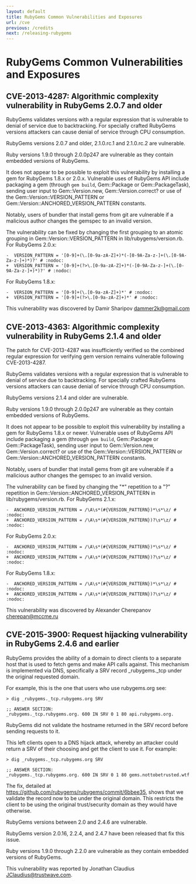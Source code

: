 ```yaml
---
layout: default
title: RubyGems Common Vulnerabilities and Exposures
url: /cve
previous: /credits
next: /releasing-rubygems
---
```


# RubyGems Common Vulnerabilities and Exposures

## CVE-2013-4287: Algorithmic complexity vulnerability in RubyGems 2.0.7 and older

RubyGems validates versions with a regular expression that is vulnerable to
denial of service due to backtracking.  For specially crafted RubyGems
versions attackers can cause denial of service through CPU consumption.

RubyGems versions 2.0.7 and older, 2.1.0.rc.1 and 2.1.0.rc.2 are vulnerable.

Ruby versions 1.9.0 through 2.0.0p247 are vulnerable as they contain embedded
versions of RubyGems.

It does not appear to be possible to exploit this vulnerability by installing a
gem for RubyGems 1.8.x or 2.0.x.  Vulnerable uses of RubyGems API include
packaging a gem (through `gem build`, Gem::Package or Gem::PackageTask),
sending user input to Gem::Version.new, Gem::Version.correct? or use of the
Gem::Version::VERSION_PATTERN or Gem::Version::ANCHORED_VERSION_PATTERN
constants.

Notably, users of bundler that install gems from git are vulnerable if a
malicious author changes the gemspec to an invalid version.

The vulnerability can be fixed by changing the first grouping to an atomic
grouping in Gem::Version::VERSION_PATTERN in lib/rubygems/version.rb.  For
RubyGems 2.0.x:

    -  VERSION_PATTERN = '[0-9]+(\.[0-9a-zA-Z]+)*(-[0-9A-Za-z-]+(\.[0-9A-Za-z-]+)*)?' # :nodoc:
    +  VERSION_PATTERN = '[0-9]+(?>\.[0-9a-zA-Z]+)*(-[0-9A-Za-z-]+(\.[0-9A-Za-z-]+)*)?' # :nodoc:

For RubyGems 1.8.x:

    -  VERSION_PATTERN = '[0-9]+(\.[0-9a-zA-Z]+)*' # :nodoc:
    +  VERSION_PATTERN = '[0-9]+(?>\.[0-9a-zA-Z]+)*' # :nodoc:

This vulnerability was discovered by Damir Sharipov <dammer2k@gmail.com>

## CVE-2013-4363: Algorithmic complexity vulnerability in RubyGems 2.1.4 and older

The patch for CVE-2013-4287 was insufficiently verified so the combined
regular expression for verifying gem version remains vulnerable following
CVE-2013-4287.

RubyGems validates versions with a regular expression that is vulnerable to
denial of service due to backtracking.  For specially crafted RubyGems
versions attackers can cause denial of service through CPU consumption.

RubyGems versions 2.1.4 and older are vulnerable.

Ruby versions 1.9.0 through 2.0.0p247 are vulnerable as they contain embedded
versions of RubyGems.

It does not appear to be possible to exploit this vulnerability by installing a
gem for RubyGems 1.8.x or newer.  Vulnerable uses of RubyGems API include
packaging a gem (through `gem build`, Gem::Package or Gem::PackageTask),
sending user input to Gem::Version.new, Gem::Version.correct? or use of the
Gem::Version::VERSION_PATTERN or Gem::Version::ANCHORED_VERSION_PATTERN
constants.

Notably, users of bundler that install gems from git are vulnerable if a
malicious author changes the gemspec to an invalid version.

The vulnerability can be fixed by changing the "*" repetition to a "?"
repetition in Gem::Version::ANCHORED_VERSION_PATTERN in
lib/rubygems/version.rb.  For RubyGems 2.1.x:

    -  ANCHORED_VERSION_PATTERN = /\A\s*(#{VERSION_PATTERN})*\s*\z/ # :nodoc:
    +  ANCHORED_VERSION_PATTERN = /\A\s*(#{VERSION_PATTERN})?\s*\z/ # :nodoc:

For RubyGems 2.0.x:

    -  ANCHORED_VERSION_PATTERN = /\A\s*(#{VERSION_PATTERN})*\s*\z/ # :nodoc:
    +  ANCHORED_VERSION_PATTERN = /\A\s*(#{VERSION_PATTERN})?\s*\z/ # :nodoc:

For RubyGems 1.8.x:

    -  ANCHORED_VERSION_PATTERN = /\A\s*(#{VERSION_PATTERN})*\s*\z/ # :nodoc:
    +  ANCHORED_VERSION_PATTERN = /\A\s*(#{VERSION_PATTERN})?\s*\z/ # :nodoc:


This vulnerability was discovered by Alexander Cherepanov <cherepan@mccme.ru>

## CVE-2015-3900: Request hijacking vulnerability in RubyGems 2.4.6 and earlier

RubyGems provides the ability of a domain to direct clients to a separate
host that is used to fetch gems and make API calls against. This mechanism
is implemented via DNS, specifically a SRV record _rubygems._tcp under the
original requested domain.

For example, this is the one that users who use rubygems.org see:

    > dig _rubygems._tcp.rubygems.org SRV

    ;; ANSWER SECTION:
    _rubygems._tcp.rubygems.org. 600 IN	SRV	0 1 80 api.rubygems.org.

RubyGems did not validate the hostname returned in the SRV record before
sending requests to it.

This left clients open to a DNS hijack attack, whereby an attacker could
return a SRV of their choosing and get the client to use it. For example:

    > dig _rubygems._tcp.rubygems.org SRV

    ;; ANSWER SECTION:
    _rubygems._tcp.rubygems.org. 600 IN	SRV	0 1 80 gems.nottobetrusted.wtf

The fix, detailed at https://github.com/rubygems/rubygems/commit/6bbee35,
shows that we validate the record now to be under the original domain. This
restricts the client to be using the original trust/security domain as they
would have otherwise.

RubyGems versions between 2.0 and 2.4.6 are vulnerable.

RubyGems version 2.0.16, 2.2.4, and 2.4.7 have been released that fix this
issue.

Ruby versions 1.9.0 through 2.2.0 are vulnerable as they contain embedded
versions of RubyGems.

This vulnerability was reported by Jonathan Claudius <JClaudius@trustwave.com>.



